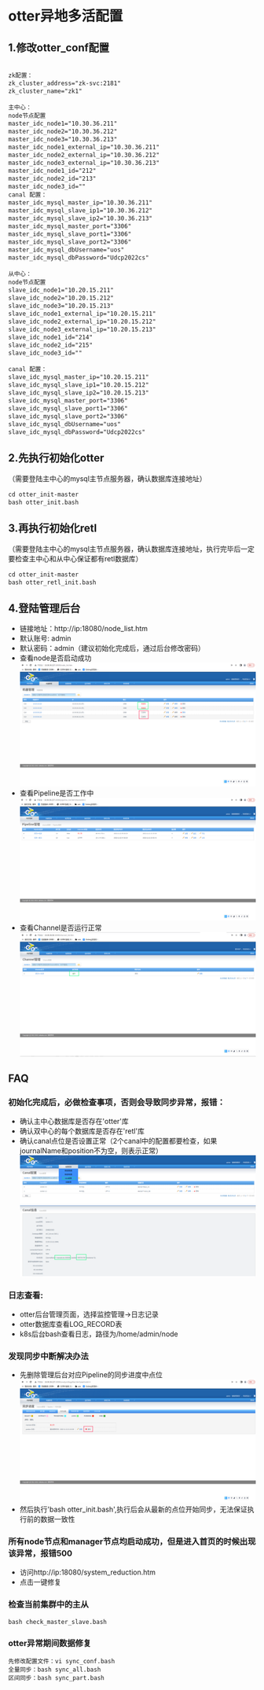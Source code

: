 # otter异地多活配置

## 1.修改otter_conf配置
```

zk配置：
zk_cluster_address="zk-svc:2181"
zk_cluster_name="zk1"

主中心：
node节点配置
master_idc_node1="10.30.36.211"
master_idc_node2="10.30.36.212"
master_idc_node3="10.30.36.213"
master_idc_node1_external_ip="10.30.36.211"
master_idc_node2_external_ip="10.30.36.212"
master_idc_node3_external_ip="10.30.36.213"
master_idc_node1_id="212"
master_idc_node2_id="213"
master_idc_node3_id=""
canal 配置：
master_idc_mysql_master_ip="10.30.36.211"
master_idc_mysql_slave_ip1="10.30.36.212"
master_idc_mysql_slave_ip2="10.30.36.213"
master_idc_mysql_master_port="3306"
master_idc_mysql_slave_port1="3306"
master_idc_mysql_slave_port2="3306"
master_idc_mysql_dbUsername="uos"
master_idc_mysql_dbPassword="Udcp2022cs"

从中心：
node节点配置
slave_idc_node1="10.20.15.211"
slave_idc_node2="10.20.15.212"
slave_idc_node3="10.20.15.213"
slave_idc_node1_external_ip="10.20.15.211"
slave_idc_node2_external_ip="10.20.15.212"
slave_idc_node3_external_ip="10.20.15.213"
slave_idc_node1_id="214"
slave_idc_node2_id="215"
slave_idc_node3_id=""

canal 配置：
slave_idc_mysql_master_ip="10.20.15.211"
slave_idc_mysql_slave_ip1="10.20.15.212"
slave_idc_mysql_slave_ip2="10.20.15.213"
slave_idc_mysql_master_port="3306"
slave_idc_mysql_slave_port1="3306"
slave_idc_mysql_slave_port2="3306"
slave_idc_mysql_dbUsername="uos"
slave_idc_mysql_dbPassword="Udcp2022cs"

```
## 2.先执行初始化otter
（需要登陆主中心的mysql主节点服务器，确认数据库连接地址）
```
cd otter_init-master
bash otter_init.bash
```
## 3.再执行初始化retl
（需要登陆主中心的mysql主节点服务器，确认数据库连接地址，执行完毕后一定要检查主中心和从中心保证都有retl数据库）
```
cd otter_init-master
bash otter_retl_init.bash
```

## 4.登陆管理后台
- 链接地址：http://ip:18080/node_list.htm
- 默认账号: admin 
- 默认密码：admin（建议初始化完成后，通过后台修改密码）
- 查看node是否启动成功
  ![Alt text](data/2.png)
- 查看Pipeline是否工作中
  ![Alt text](data/3.png)
- 查看Channel是否运行正常
  ![Alt text](data/4.png)
## FAQ
### 初始化完成后，必做检查事项，否则会导致同步异常，报错：
- 确认主中心数据库是否存在'otter'库
- 确认双中心的每个数据库是否存在'retl'库
- 确认canal点位是否设置正常（2个canal中的配置都要检查，如果journalName和position不为空，则表示正常）
  ![Alt text](data/5.png)
  ![Alt text](data/6.png)
### 日志查看:
- otter后台管理页面，选择监控管理->日志记录
- otter数据库查看LOG_RECORD表
- k8s后台bash查看日志，路径为/home/admin/node
### 发现同步中断解决办法
- 先删除管理后台对应Pipeline的同步进度中点位
  ![Alt text](data/1.png)
- 然后执行'bash otter_init.bash',执行后会从最新的点位开始同步，无法保证执行前的数据一致性
### 所有node节点和manager节点均启动成功，但是进入首页的时候出现该异常，报错500
- 访问http://ip:18080/system_reduction.htm
- 点击一键修复
###  检查当前集群中的主从
```
bash check_master_slave.bash
```
###  otter异常期间数据修复
```
先修改配置文件：vi sync_conf.bash
全量同步：bash sync_all.bash
区间同步：bash sync_part.bash
```
